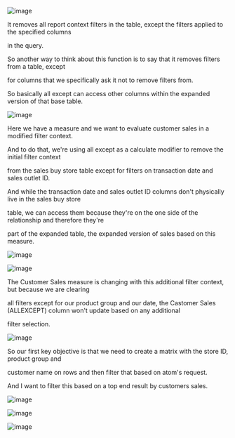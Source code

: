 ![image](https://github.com/liubovkyry/DAX/assets/118057504/00fdc082-6a93-4c81-b563-d067e879a2cf)

It removes all report context filters in the table, except the filters applied to the specified columns

in the query.

So another way to think about this function is to say that it removes filters from a table, except

for columns that we specifically ask it not to remove filters from.

So basically all except can access other columns within the expanded version of that base table.

![image](https://github.com/liubovkyry/DAX/assets/118057504/5ac7096d-b62f-4aaf-8762-0cc06df9bfa6)


Here we have a measure and we want to evaluate customer sales in a modified filter context.

And to do that, we're using all except as a calculate modifier to remove the initial filter context

from the sales buy store table except for filters on transaction date and sales outlet ID.

And while the transaction date and sales outlet ID columns don't physically live in the sales buy store

table, we can access them because they're on the one side of the relationship and therefore they're

part of the expanded table, the expanded version of sales based on this measure.

![image](https://github.com/liubovkyry/DAX/assets/118057504/498aafb5-b8f4-4ced-9d68-0b19a0ff4d06)

![image](https://github.com/liubovkyry/DAX/assets/118057504/d57f5d2e-b094-44ba-9c39-ab2eae0005fb)


The Customer Sales measure is changing with this additional filter context, but because we are clearing

all filters except for our product group and our date, the Castomer Sales (ALLEXCEPT) column won't update based on any additional

filter selection.


![image](https://github.com/liubovkyry/DAX/assets/118057504/d8f4e796-9799-4387-964f-0f0cf6ab7e38)

So our first key objective is that we need to create a matrix with the store ID, product group and

customer name on rows and then filter that based on atom's request.

And I want to filter this based on a top end result by customers sales.


![image](https://github.com/liubovkyry/DAX/assets/118057504/4792fd8f-b48b-4739-ba3e-c1af9918cdad)




![image](https://github.com/liubovkyry/DAX/assets/118057504/3d364b74-7b45-4ef1-b0af-2dd6361a65c6)



![image](https://github.com/liubovkyry/DAX/assets/118057504/3c2153c9-9c8c-4132-a282-c70d824efa27)


